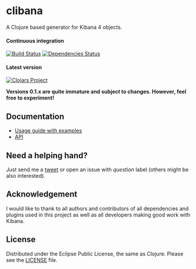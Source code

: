 # clibana
A Clojure based generator for Kibana 4 objects.

#### Continuous integration
[![Build Status](https://travis-ci.org/martinhynar/clibana.svg)](https://travis-ci.org/martinhynar/clibana/builds)
[![Dependencies Status](https://jarkeeper.com/martinhynar/clibana/status.svg)](https://jarkeeper.com/martinhynar/clibana)

#### Latest version
[![Clojars Project](http://clojars.org/clibana/latest-version.svg)](http://clojars.org/clibana)

**Versions 0.1.x are quite immature and subject to changes. However, feel free to experiment!**

## Documentation
* [Usage guide with examples](http://clibana.martinhynar.cz/)
* [API](http://clibana.martinhynar.cz/api.html)

## Need a helping hand?
Just send me a [tweet](https://twitter.com/martinhynar) or open an issue with *question* label (others might be also interested).

## Acknowledgement
I would like to thank to all authors and contributors of all dependencies and plugins used in this project as well as all developers making good work with Kibana.

## License
Distributed under the Eclipse Public License, the same as Clojure. Please see the [LICENSE](LICENSE) file.
